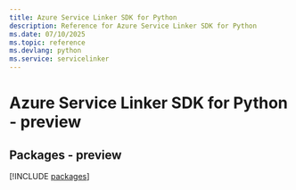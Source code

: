 ```yaml
---
title: Azure Service Linker SDK for Python
description: Reference for Azure Service Linker SDK for Python
ms.date: 07/10/2025
ms.topic: reference
ms.devlang: python
ms.service: servicelinker
---
```

# Azure Service Linker SDK for Python - preview
## Packages - preview
[!INCLUDE [packages](service-linker-index.md)]